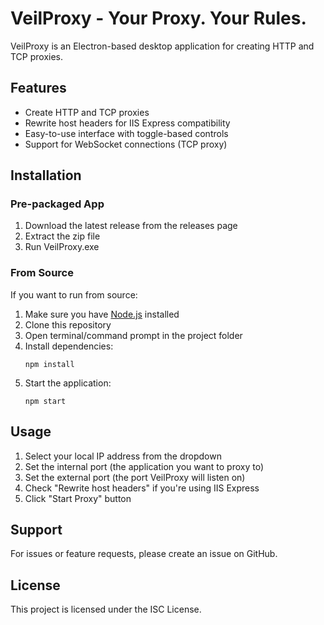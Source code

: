 # VeilProxy - Your Proxy. Your Rules.

VeilProxy is an Electron-based desktop application for creating HTTP and TCP proxies.

## Features

- Create HTTP and TCP proxies
- Rewrite host headers for IIS Express compatibility
- Easy-to-use interface with toggle-based controls
- Support for WebSocket connections (TCP proxy)

## Installation

### Pre-packaged App

1. Download the latest release from the releases page
2. Extract the zip file
3. Run VeilProxy.exe

### From Source

If you want to run from source:

1. Make sure you have [Node.js](https://nodejs.org/) installed
2. Clone this repository
3. Open terminal/command prompt in the project folder
4. Install dependencies:
   ```
   npm install
   ```
5. Start the application:
   ```
   npm start
   ```

## Usage

1. Select your local IP address from the dropdown
2. Set the internal port (the application you want to proxy to)
3. Set the external port (the port VeilProxy will listen on)
4. Check "Rewrite host headers" if you're using IIS Express
5. Click "Start Proxy" button

## Support

For issues or feature requests, please create an issue on GitHub.

## License

This project is licensed under the ISC License. 